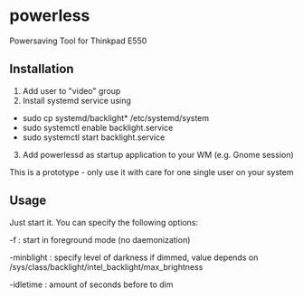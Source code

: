 # powerless
Powersaving Tool for Thinkpad E550

## Installation
1. Add user to "video" group
2. Install systemd service using
* sudo cp systemd/backlight* /etc/systemd/system
* sudo systemctl enable backlight.service
* sudo systemctl start backlight.service
3. Add powerlessd as startup application to your WM (e.g. Gnome session)

This is a prototype - only use it with care for one single user on your system

## Usage
Just start it. You can specify the following options:

-f                : start in foreground mode (no daemonization)

-minblight <value>: specify level of darkness if dimmed, value depends on 
                    /sys/class/backlight/intel_backlight/max_brightness

-idletime <value> : amount of seconds before to dim
